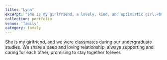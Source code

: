 ```yaml
---
title: "Lynn"
excerpt: "She is my girlfriend, a lovely, kind, and optimistic girl.<br/><img src='/images/zn.jpg'>"
collection: portfolio
venue: 'family'
category: family
---
```


She is my girlfriend, and we were classmates during our undergraduate studies. We share a deep and loving relationship, always supporting and caring for each other, promising to stay together forever.

